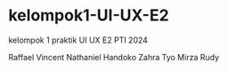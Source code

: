 # kelompok1-UI-UX-E2
kelompok 1 praktik UI UX E2 PTI 2024

Raffael Vincent Nathaniel Handoko
Zahra
Tyo
Mirza
Rudy